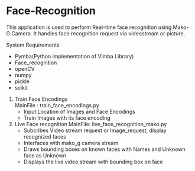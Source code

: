 # Face-Recognition

This application is used to perform Real-time face recognition using Mako-G Camera. It handles face recognition request via videostream or picture.

System Requirements
  - Pymba(Python implementation of Vimba Library)
  - Face_recognition
  - openCV
  - numpy
  - pickle
  - scikit

1. Train Face Encodings			
   MainFile : train_face_encodings.py  
      - Input:Location of Images and Face Encodings 
      -  Train Images with its face encoding
2. Live Face recognition
    MainFile: live_face_recognition_mako.py
      -  Subcribes Video stream request or Image_request, display recognized faces
      -   Interfaces with mako_g camera stream
      -   Draws bounding boxes on known faces with Names and Unknown face as Unknown
      -   Displays the live video stream with bounding box on face
  
 
 
    

          
